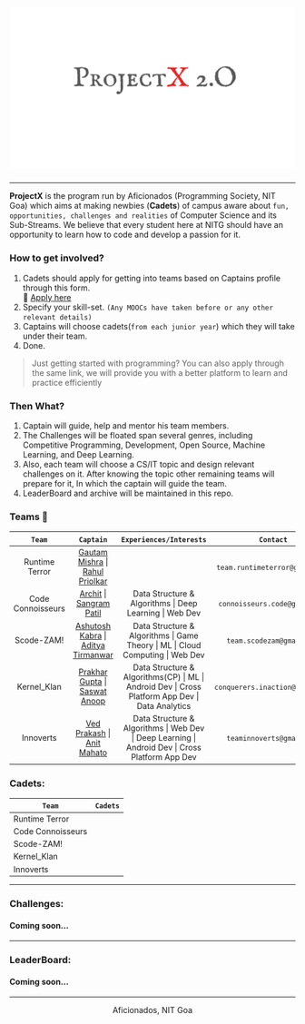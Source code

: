 <h1 align="center">
  <br>
   <img src="Cover.png" alt="ProjectX 2.O" title="ProjectX 2.O" />
  <br>
</h1>


------

**ProjectX** is the program run by Aficionados (Programming Society, NIT Goa) which aims at making newbies (**Cadets**) of campus aware about `fun, opportunities, challenges and realities` of Computer Science and its Sub-Streams. We believe that every student here at NITG should have an opportunity to learn how to code and develop a passion for it.

### How to get involved?
1. Cadets should apply for getting into teams based on Captains profile through this form. <br>
:link: [Apply here](https://forms.gle/nHmUXq6ScjiRiPR98)
2. Specify your skill-set. `(Any MOOCs have taken before or any other relevant details)`
3. Captains will choose cadets(`from each junior year`) which they will take under their team.
4. Done.

> Just getting started with programming? You can also apply through the same link, we will provide you with a better platform to learn and practice efficiently

### Then What?
1. Captain will guide, help and mentor his team members.
2.  The Challenges will be floated span several genres, including Competitive Programming, Development, Open Source, Machine Learning, and Deep Learning.
3. Also, each team will choose a CS/IT topic and design relevant challenges on it. After knowing the topic other remaining teams will prepare for it, In which the captain will guide the team.
6. LeaderBoard and archive will be maintained in this repo.

### Teams :triangular_flag_on_post:

| `Team`| `Captain`| `Experiences/Interests`| `Contact` |
|:---:|:---------:|:---:|:---:|
| Runtime Terror |[Gautam Mishra](https://www.linkedin.com/in/gautam-mishra-446397a7/) \| [Rahul Priolkar](https://www.linkedin.com/in/rahul-priolkar-46938616a/)| | `team.runtimeterror@gmail.com` | 
| Code Connoisseurs | [Archit](https://www.linkedin.com/in/garg4/) \| [Sangram Patil](https://www.linkedin.com/in/sangram-patil-a90957170/) | Data Structure & Algorithms \| Deep Learning \| Web Dev | `connoisseurs.code@gmail.com` |
| Scode-ZAM! | [Ashutosh Kabra](https://www.linkedin.com/in/ashutosh-kabra-a349a1160/) \| [Aditya Tirmanwar](https://www.linkedin.com/in/aditya-tirmanwar-352a50171/)| Data Structure & Algorithms \| Game Theory \| ML \| Cloud Computing \| Web Dev | `team.scodezam@gmail.com` |
| Kernel_Klan | [Prakhar Gupta](https://www.linkedin.com/in/prakhar-gupta-384b83156/) \| [Saswat Anoop](https://www.linkedin.com/in/saswat-anoop-836126151/)| Data Structure & Algorithms(CP) \| ML \| Android Dev \| Cross Platform App Dev \| Data Analytics | `conquerers.inaction@gmail.com` |
| Innoverts | [Ved Prakash](https://www.linkedin.com/in/reachvedprakash/) \| [Anit Mahato](https://www.linkedin.com/in/anit-mahato-825147168/)| Data Structure & Algorithms \| Web Dev \| Deep Learning \| Android Dev \| Cross Platform App Dev| `teaminnoverts@gmail.com` |

### Cadets:
| `Team`| `Cadets`|
|-|-|
| Runtime Terror | |
| Code Connoisseurs | |
| Scode-ZAM! | |
| Kernel_Klan | |
| Innoverts | |

----

### Challenges:
#### Coming soon...

----

### LeaderBoard: 
#### Coming soon...

----

<p align="center">
  Aficionados, NIT Goa
</p>

